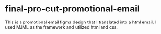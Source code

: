 # final-pro-cut-promotional-email
This is a promotional email figma design that I translated into a html email. I used MJML as the framework and utilized html and css. 
